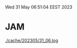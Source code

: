 Wed 31 May 06:51:04 EEST 2023
# JAM
<a href='./cache/202305/31_06.log'>./cache/202305/31_06.log</a>
